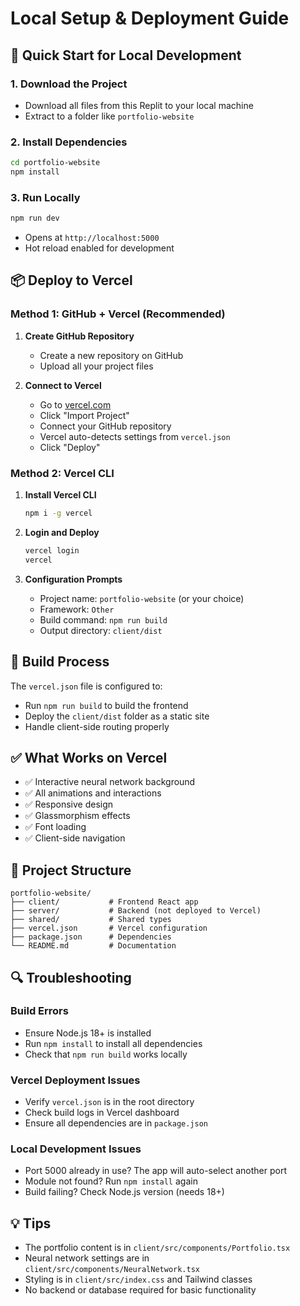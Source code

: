 # Local Setup & Deployment Guide

## 🚀 Quick Start for Local Development

### 1. Download the Project
- Download all files from this Replit to your local machine
- Extract to a folder like `portfolio-website`

### 2. Install Dependencies
```bash
cd portfolio-website
npm install
```

### 3. Run Locally
```bash
npm run dev
```
- Opens at `http://localhost:5000`
- Hot reload enabled for development

## 📦 Deploy to Vercel

### Method 1: GitHub + Vercel (Recommended)

1. **Create GitHub Repository**
   - Create a new repository on GitHub
   - Upload all your project files

2. **Connect to Vercel**
   - Go to [vercel.com](https://vercel.com)
   - Click "Import Project"
   - Connect your GitHub repository
   - Vercel auto-detects settings from `vercel.json`
   - Click "Deploy"

### Method 2: Vercel CLI

1. **Install Vercel CLI**
   ```bash
   npm i -g vercel
   ```

2. **Login and Deploy**
   ```bash
   vercel login
   vercel
   ```

3. **Configuration Prompts**
   - Project name: `portfolio-website` (or your choice)
   - Framework: `Other`
   - Build command: `npm run build` 
   - Output directory: `client/dist`

## 🔧 Build Process

The `vercel.json` file is configured to:
- Run `npm run build` to build the frontend
- Deploy the `client/dist` folder as a static site
- Handle client-side routing properly

## ✅ What Works on Vercel

- ✅ Interactive neural network background
- ✅ All animations and interactions
- ✅ Responsive design
- ✅ Glassmorphism effects
- ✅ Font loading
- ✅ Client-side navigation

## 📁 Project Structure

```
portfolio-website/
├── client/           # Frontend React app
├── server/           # Backend (not deployed to Vercel)
├── shared/           # Shared types
├── vercel.json       # Vercel configuration
├── package.json      # Dependencies
└── README.md         # Documentation
```

## 🔍 Troubleshooting

### Build Errors
- Ensure Node.js 18+ is installed
- Run `npm install` to install all dependencies
- Check that `npm run build` works locally

### Vercel Deployment Issues
- Verify `vercel.json` is in the root directory
- Check build logs in Vercel dashboard
- Ensure all dependencies are in `package.json`

### Local Development Issues
- Port 5000 already in use? The app will auto-select another port
- Module not found? Run `npm install` again
- Build failing? Check Node.js version (needs 18+)

## 💡 Tips

- The portfolio content is in `client/src/components/Portfolio.tsx`
- Neural network settings are in `client/src/components/NeuralNetwork.tsx`
- Styling is in `client/src/index.css` and Tailwind classes
- No backend or database required for basic functionality